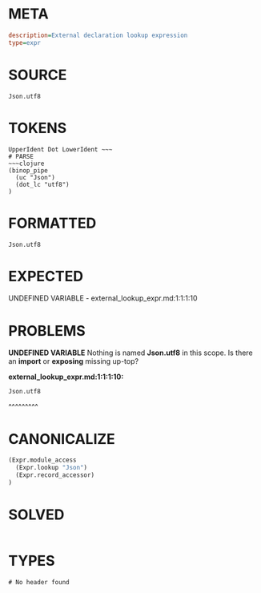 # META
~~~ini
description=External declaration lookup expression
type=expr
~~~
# SOURCE
~~~roc
Json.utf8
~~~
# TOKENS
~~~text
UpperIdent Dot LowerIdent ~~~
# PARSE
~~~clojure
(binop_pipe
  (uc "Json")
  (dot_lc "utf8")
)
~~~
# FORMATTED
~~~roc
Json.utf8
~~~
# EXPECTED
UNDEFINED VARIABLE - external_lookup_expr.md:1:1:1:10
# PROBLEMS
**UNDEFINED VARIABLE**
Nothing is named **Json.utf8** in this scope.
Is there an **import** or **exposing** missing up-top?

**external_lookup_expr.md:1:1:1:10:**
```roc
Json.utf8
```
^^^^^^^^^


# CANONICALIZE
~~~clojure
(Expr.module_access
  (Expr.lookup "Json")
  (Expr.record_accessor)
)
~~~
# SOLVED
~~~clojure
~~~
# TYPES
~~~roc
# No header found
~~~
